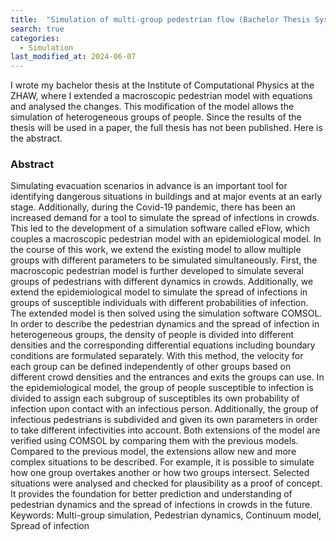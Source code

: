```yaml
---
title:  "Simulation of multi-group pedestrian flow (Bachelor Thesis Systems Engineering)"
search: true
categories: 
  - Simulation
last_modified_at: 2024-06-07
---
```


I wrote my bachelor thesis at the Institute of Computational Physics at the ZHAW, where I extended a macroscopic pedestrian model with equations and analysed the changes. This modification of the model allows the simulation of heterogeneous groups of people. Since the results of the thesis will be used in a paper, the full thesis has not been published. Here is the abstract.

### Abstract

Simulating evacuation scenarios in advance is an important tool for identifying dangerous situations in buildings and at major events at an early stage. Additionally, during the Covid-19 pandemic, there has been an increased demand for a tool to simulate the spread of infections in crowds. This led to the development of a simulation software called eFlow, which couples a macroscopic pedestrian model with an epidemiological model. In the course of this work, we extend the existing model to allow multiple groups with different parameters to be simulated simultaneously.
First, the macroscopic pedestrian model is further developed to simulate several groups of pedestrians with different dynamics in crowds. Additionally, we extend the epidemiological model to simulate the spread of infections in groups of susceptible individuals with different probabilities of infection. The extended model is then solved using the simulation software COMSOL.
In order to describe the pedestrian dynamics and the spread of infection in heterogeneous groups, the density of people is divided into different densities and the corresponding differential equations including boundary conditions are formulated separately. With this method, the velocity for each group can be defined independently of other groups based on different crowd densities and the entrances and exits the groups can use. In the epidemiological model, the group of people susceptible to infection is divided to assign each subgroup of susceptibles its own probability of infection upon contact with an infectious person. Additionally, the group of infectious pedestrians is subdivided and given its own parameters in order to take different infectivities into account. Both extensions of the model are verified using COMSOL by comparing them with the previous models.
Compared to the previous model, the extensions allow new and more complex situations to be described. For example, it is possible to simulate how one group overtakes another or how two groups intersect. Selected situations were analysed and checked for plausibility as a proof of concept. It provides the foundation for better prediction and understanding of pedestrian dynamics and the spread of infections in crowds in the future.
Keywords: Multi-group simulation, Pedestrian dynamics, Continuum model, Spread of infection